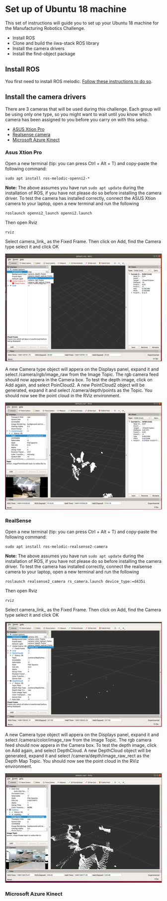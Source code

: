 # Set up of Ubuntu 18 machine
This set of instructions will guide you to set up your Ubuntu 18 machine for the Manufacturing Robotics Challenge.
- Install ROS
- Clone and build the iiwa-stack ROS library
- Install the camera drivers
- Install the find-object package
## Install ROS
You first need to install ROS melodic. [Follow these instructions to do so](http://wiki.ros.org/melodic/Installation/Ubuntu).
## Install the camera drivers
There are 3 cameras that will be used during this challenge. Each group will be using only one type, so you might want to wait until you know which camera has been assigned to you before you carry on with this setup.
- [ASUS Xtion Pro](#asus-xtion-pro)
- [Realsense camera](#realsense)
- [Microsoft Azure Kinect](#microsoft-azure-kinect)
### Asus Xtion Pro
Open a new terminal (tip: you can press Ctrl + Alt + T) and copy-paste the following command:
```
sudo apt install ros-melodic-openni2-*
```
**Note:** The above assumes you have run `sudo apt update` during the installation of ROS, if you have not please do so before installing the camera driver.
To test the camera has installed correctly, connect the ASUS Xtion camera to your laptop, open a new terminal and run the following
```
roslaunch openni2_launch openni2.launch
```
Then open Rviz
```
rviz
```
Select camera_link_ as the Fixed Frame. Then click on Add, find the Camera type select it and click OK

![alt text](img/RvizOpenniFixedFrame.png)

A new Camera type object will appera on the Displays panel, expand it and select /camera/rgb/image_raw from the Image Topic. The rgb camera feed should now appera in the Camera box. 
To test the depth image, click on Add again, and select PoinCloud2. A new PointCloud2 object will be generated, expand it and select /camera/depth/points as the Topic. You should now see the point cloud in the RViz environment.

![alt text](img/RvizOpenniPointClouds.png)

### RealSense 
Open a new terminal (tip: you can press Ctrl + Alt + T) and copy-paste the following command:
```
sudo apt install ros-melodic-realsense2-camera
```
**Note:** The above assumes you have run `sudo apt update` during the installation of ROS, if you have not please do so before installing the camera driver.
To test the camera has installed correctly, connect the realsense camera to your laptop, open a new terminal and run the following
```
roslaunch realsense2_camera rs_camera.launch device_type:=d435i
```
Then open Rviz
```
rviz
```
Select camera_link_ as the Fixed Frame. Then click on Add, find the Camera type select it and click OK

![alt text](img/RvizRealsenseFixedFrame.png)

A new Camera type object will appera on the Displays panel, expand it and select /camera/color/image_raw from the Image Topic. The rgb camera feed should now appera in the Camera box. 
To test the depth image, click on Add again, and select DepthCloud. A new DepthCloud object will be generated, expand it and select /camera/depth/image_raw_rect as the Depth Map Topic. You should now see the point cloud in the RViz environment.

![alt text](img/RvizDepthCloud.png)

### Microsoft Azure Kinect
